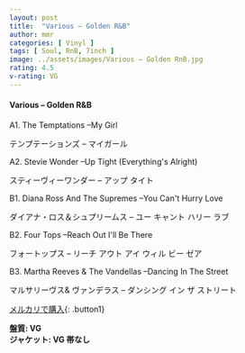 ```yaml
---
layout: post
title:  "Various – Golden R&B"
author: mmr
categories: [ Vinyl ]
tags: [ Soul, RnB, 7inch ]
image: ../assets/images/Various – Golden RnB.jpg
rating: 4.5
v-rating: VG
---
```


#### Various – Golden R&B

A1. The Temptations –My Girl

テンプテーションズ  –  マイガール

A2. Stevie Wonder –Up Tight (Everything's Alright)

スティーヴィーワンダー  –  アップ タイト

B1. Diana Ross And The Supremes –You Can't Hurry Love

ダイアナ・ロス＆シュプリームス  –  ユー キャント ハリー ラブ

B2. Four Tops –Reach Out I'll Be There

フォートップス  –  リーチ アウト アイ ウィル ビー ゼア

B3. Martha Reeves & The Vandellas –Dancing In The Street

マルサリーヴス& ヴァンデラス –  ダンシング イン ザ ストリート

[メルカリで購入](https://jp.mercari.com/item/m50700944227){: .button1}

<div class="mt-4 mb-4 d-flex align-items-center">
<strong class="mr-1">盤質: VG</strong>
</div>
<div class="mt-4 mb-4 d-flex align-items-center">
<strong class="mr-1">ジャケット: VG 帯なし</strong>
</div>
